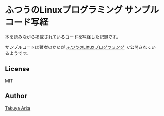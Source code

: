 ふつうのLinuxプログラミング サンプルコード写経
=====================

本を読みながら掲載されているコードを写経した記録です。

サンプルコードは著者のかたが [ふつうのLinuxプログラミング](http://i.loveruby.net/ja/linuxprog/) で公開されているようです。

## License

MIT

## Author

[Takuya Arita](https://github.com/ariarijp)
